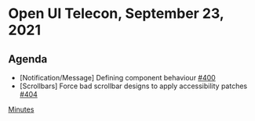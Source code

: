 # Open UI Telecon, September 23, 2021

## Agenda
- [Notification/Message] Defining component behaviour [#400](https://github.com/openui/open-ui/issues/400)
- [Scrollbars] Force bad scrollbar designs to apply accessibility patches [#404](https://github.com/openui/open-ui/issues/404)

[Minutes](https://www.w3.org/2021/09/23-openui-minutes.html)
